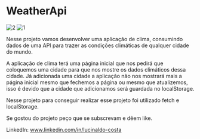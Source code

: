 # WeatherApi
![2](https://user-images.githubusercontent.com/104680398/199121828-c5d5cb68-c43e-41bc-8c23-8d889522f42d.png)
![1](https://user-images.githubusercontent.com/104680398/199121860-93d48efe-200d-44f7-ae8c-a1cd582026b0.png)

Nesse projeto vamos desenvolver uma aplicação de clima, consumindo dados de uma API para trazer as condições climáticas de qualquer cidade do mundo.

A aplicação de clima terá uma página inicial que nos pedirá que coloquemos uma cidade para que nos mostre os dados climáticos dessa cidade.
Já adicionada uma cidade a aplicação não nos mostrará mais a página inicial mesmo que fechemos a página ou mesmo que atualizemos, isso é devido que a cidade que adicionamos será guardada no localStorage.

Nesse projeto para conseguir realizar esse projeto foi utilizado fetch e localStorage.

Se gostou do projeto peço que se subscrevam e dêem like.

LinkedIn: www.linkedin.com/in/lucinaldo-costa
